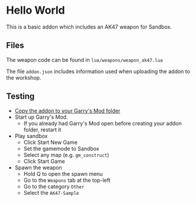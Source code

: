 # Hello World

This is a basic addon which includes an AK47 weapon for Sandbox.

## Files

The weapon code can be found in `lua/weapons/weapon_ak47.lua`

The file `addon.json` includes information used when uploading the addon to the workshop.


## Testing
* [Copy the addon to your Garry's Mod folder](https://github.com/BadgerCode/GMod-Addon-Samples#usage)
* Start up Garry's Mod.
    * If you already had Garry's Mod open before creating your addon folder, restart it
* Play sandbox
    * Click Start New Game
    * Set the gamemode to Sandbox
    * Select any map (e.g. `gm_construct`)
    * Click Start Game
* Spawn the weapon
    * Hold Q to open the spawn menu
    * Go to the `Weapons` tab at the top-left
    * Go to the category `Other`
    * Select the `AK47-Sample`

